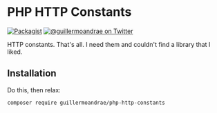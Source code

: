 # PHP HTTP Constants
[![Packagist](https://img.shields.io/packagist/php-v/guillermoandrae/php-http-constants.svg?style=flat-square)](https://packagist.org/packages/guillermoandrae/php-http-constants) [![@guillermoandrae on Twitter](http://img.shields.io/badge/twitter-%40guillermoandrae-blue.svg?style=flat-square)](https://twitter.com/guillermoandrae)

HTTP constants. That's all. I need them and couldn't find a library that I liked.

## Installation
Do this, then relax:
```
composer require guillermoandrae/php-http-constants
```
